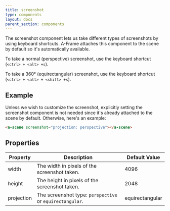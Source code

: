 ```yaml
---
title: screenshot
type: components
layout: docs
parent_section: components
---
```


The screenshot component lets us take different types of screenshots by using
keyboard shortcuts. A-Frame attaches this component to the scene by default so
it's automatically available.

To take a normal (perspective) screenshot, use the keyboard shortcut (`<ctrl> + <alt>
+s`).

To take a 360&deg; (equirectangular) screenshot, use the keyboard shortcut
(`<ctrl> + <alt> + <shift> +s`).

## Example

Unless we wish to customize the screenshot, explicitly setting the screenshot
component is not needed since it's already attached to the scene by default.
Otherwise, here's an example:

```html
<a-scene screenshot="projection: perspective"></a-scene>
```

## Properties

| Property   | Description                                                    | Default Value   |
|------------|----------------------------------------------------------------|-----------------|
| width      | The width in pixels of the screenshot taken.                   | 4096            |
| height     | The height in pixels of the screenshot taken.                  | 2048            |
| projection | The screenshot type: `perspective` or `equirectangular`.       | equirectangular |
